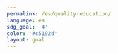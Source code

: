 ```yaml
---
permalink: /es/quality-education/
language: es
sdg_goal: '4'
color: '#c5192d'
layout: goal
---
```


